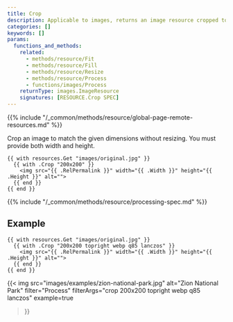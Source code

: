 ```yaml
---
title: Crop
description: Applicable to images, returns an image resource cropped to the given dimensions without resizing.
categories: []
keywords: []
params:
  functions_and_methods:
    related:
      - methods/resource/Fit
      - methods/resource/Fill
      - methods/resource/Resize
      - methods/resource/Process
      - functions/images/Process
    returnType: images.ImageResource
    signatures: [RESOURCE.Crop SPEC]
---
```


{{% include "/_common/methods/resource/global-page-remote-resources.md" %}}

Crop an image to match the given dimensions without resizing. You must provide both width and height.

```go-html-template
{{ with resources.Get "images/original.jpg" }}
  {{ with .Crop "200x200" }}
    <img src="{{ .RelPermalink }}" width="{{ .Width }}" height="{{ .Height }}" alt="">
  {{ end }}
{{ end }}
```

{{% include "/_common/methods/resource/processing-spec.md" %}}

## Example

```go-html-template
{{ with resources.Get "images/original.jpg" }}
  {{ with .Crop "200x200 topright webp q85 lanczos" }}
    <img src="{{ .RelPermalink }}" width="{{ .Width }}" height="{{ .Height }}" alt="">
  {{ end }}
{{ end }}
```

{{< img
  src="images/examples/zion-national-park.jpg"
  alt="Zion National Park"
  filter="Process"
  filterArgs="crop 200x200 topright webp q85 lanczos"
  example=true
>}}
